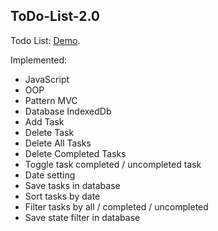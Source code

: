 ## ToDo-List-2.0 

Todo List: [Demo](https://dimalogin.github.io/ToDo-List-2.0/todo-list/).

Implemented:

- JavaScript
- OOP
- Pattern MVC
- Database IndexedDb
- Add Task
- Delete Task
- Delete All Tasks
- Delete Completed Tasks
- Toggle task completed / uncompleted task
- Date setting
- Save tasks in database
- Sort tasks by date
- Filter tasks by all / completed / uncompleted
- Save state filter in database
